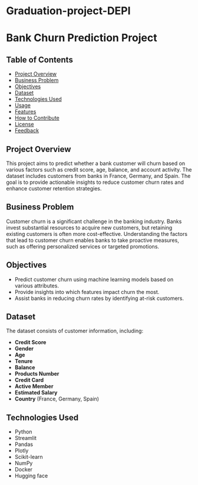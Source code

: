 # Graduation-project-DEPI

# Bank Churn Prediction Project

## Table of Contents
- [Project Overview](#project-overview)
- [Business Problem](#business-problem)
- [Objectives](#objectives)
- [Dataset](#dataset)
- [Technologies Used](#technologies-used)
- [Usage](#usage)
- [Features](#features)
- [How to Contribute](#how-to-contribute)
- [License](#license)
- [Feedback](#feedback)

## Project Overview
This project aims to predict whether a bank customer will churn based on various factors such as credit score, age, balance, and account activity. The dataset includes customers from banks in France, Germany, and Spain. The goal is to provide actionable insights to reduce customer churn rates and enhance customer retention strategies.

## Business Problem
Customer churn is a significant challenge in the banking industry. Banks invest substantial resources to acquire new customers, but retaining existing customers is often more cost-effective. Understanding the factors that lead to customer churn enables banks to take proactive measures, such as offering personalized services or targeted promotions.

## Objectives
- Predict customer churn using machine learning models based on various attributes.
- Provide insights into which features impact churn the most.
- Assist banks in reducing churn rates by identifying at-risk customers.

## Dataset
The dataset consists of customer information, including:
- **Credit Score**
- **Gender**
- **Age**
- **Tenure**
- **Balance**
- **Products Number**
- **Credit Card**
- **Active Member**
- **Estimated Salary**
- **Country** (France, Germany, Spain)

## Technologies Used
- Python
- Streamlit
- Pandas
- Plotly
- Scikit-learn
- NumPy
- Docker
- Hugging face
  


